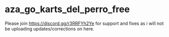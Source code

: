 # aza_go_karts_del_perro_free
Please join https://discord.gg/r3RRFYh2Ye for support and fixes as i will not be uploading updates/corrections on here.
